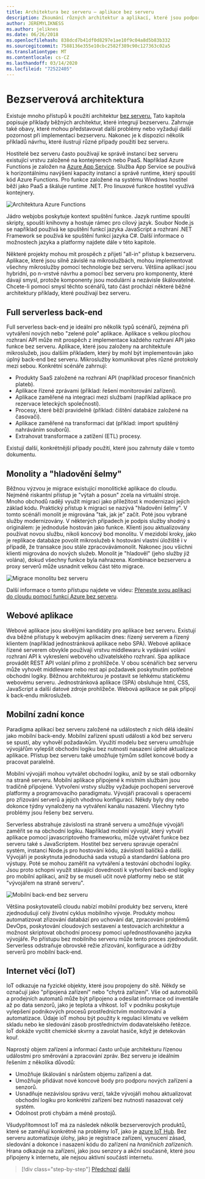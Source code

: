 ```yaml
---
title: Architektura bez serveru – aplikace bez serveru
description: Zkoumání různých architektur a aplikací, které jsou podporovány architekturami bez serveru, včetně webových aplikací, mobilních zařízení a IoT.
author: JEREMYLIKNESS
ms.author: jeliknes
ms.date: 06/26/2018
ms.openlocfilehash: 838dcd7b41df0d8297e1ae10f9c04a8d5b83b332
ms.sourcegitcommit: 7588136e355e10cbc2582f389c90c127363c02a5
ms.translationtype: MT
ms.contentlocale: cs-CZ
ms.lasthandoff: 03/14/2020
ms.locfileid: "72522405"
---
```

# <a name="serverless-architecture"></a>Bezserverová architektura

Existuje mnoho přístupů k použití architektur [bez serveru.](https://azure.com/serverless) Tato kapitola popisuje příklady běžných architektur, které integrují bezserveru. Zahrnuje také obavy, které mohou představovat další problémy nebo vyžadují další pozornost při implementaci bezserveru. Nakonec je k dispozici několik příkladů návrhu, které ilustrují různé případy použití bez serveru.

Hostitelé bez serveru často používají ke správě instancí bez serveru existující vrstvu založené na kontejnerech nebo PaaS. Například Azure Functions je založen na [Azure App Service](https://docs.microsoft.com/azure/app-service/). Služba App Service se používá k horizontálnímu navýšení kapacity instancí a správě runtime, který spouští kód Azure Functions. Pro funkce založené na systému Windows hostitel běží jako PaaS a škáluje runtime .NET. Pro linuxové funkce hostitel využívá kontejnery.

![Architektura Azure Functions](./media/azure-functions-architecture.png)

Jádro webjobs poskytuje kontext spuštění funkce. Jazyk runtime spouští skripty, spouští knihovny a hostuje rámec pro cílový jazyk. Soubor Node.js se například používá ke spuštění funkcí jazyka JavaScript a rozhraní .NET Framework se používá ke spuštění funkcí jazyka C#. Další informace o možnostech jazyka a platformy najdete dále v této kapitole.

Některé projekty mohou mít prospěch z přijetí "all-in" přístup k bezserveru. Aplikace, které jsou silně závislé na mikroslužbách, mohou implementovat všechny mikroslužby pomocí technologie bez serveru. Většina aplikací jsou hybridní, po n-vrstvé návrhu a pomocí bez serveru pro komponenty, které dávají smysl, protože komponenty jsou modulární a nezávisle škálovatelné. Chcete-li pomoci smysl těchto scénářů, tato část prochází některé běžné architektury příklady, které používají bez serveru.

## <a name="full-serverless-back-end"></a>Full serverless back-end

Full serverless back-end je ideální pro několik typů scénářů, zejména při vytváření nových nebo "zelené pole" aplikace. Aplikace s velkou plochou rozhraní API může mít prospěch z implementace každého rozhraní API jako funkce bez serveru. Aplikace, které jsou založeny na architektuře mikroslužeb, jsou dalším příkladem, který by mohl být implementován jako úplný back-end bez serveru. Mikroslužby komunikovat přes různé protokoly mezi sebou. Konkrétní scénáře zahrnují:

- Produkty SaaS založené na rozhraní API (například procesor finančních plateb).
- Aplikace řízené zprávami (příklad: řešení monitorování zařízení).
- Aplikace zaměřené na integraci mezi službami (například aplikace pro rezervace leteckých společností).
- Procesy, které běží pravidelně (příklad: čištění databáze založené na časovači).
- Aplikace zaměřené na transformaci dat (příklad: import spuštěný nahráváním souborů).
- Extrahovat transformace a zatížení (ETL) procesy.

Existují další, konkrétnější případy použití, které jsou zahrnuty dále v tomto dokumentu.

## <a name="monoliths-and-starving-the-beast"></a>Monolity a "hladovění šelmy"

Běžnou výzvou je migrace existující monolitické aplikace do cloudu. Nejméně riskantní přístup je "výtah a posun" zcela na virtuální stroje. Mnoho obchodů raději využít migraci jako příležitost k modernizaci jejich základ kódu. Praktický přístup k migraci se nazývá "hladovění šelmy". V tomto scénáři monolit je migrována "tak, jak je" začít. Poté jsou vybrané služby modernizovány. V některých případech je podpis služby shodný s originálem: je jednoduše hostován jako funkce. Klienti jsou aktualizovány používat novou službu, nikoli koncový bod monolitu. V mezidobí kroky, jako je replikace databáze povolit mikroslužeb k hostování vlastní úložiště i v případě, že transakce jsou stále zpracovávámonolit. Nakonec jsou všichni klienti migrována do nových služeb. Monolit je "hladověl" (jeho služby již volána), dokud všechny funkce byla nahrazena. Kombinace bezserveru a proxy serverů může usnadnit velkou část této migrace.

![Migrace monolitu bez serveru](./media/serverless-monolith-migration.png)

Další informace o tomto přístupu najdete ve videu: [Přeneste svou aplikaci do cloudu pomocí funkcí Azure bez serveru](https://channel9.msdn.com/Events/Connect/2017/E102).

## <a name="web-apps"></a>Webové aplikace

Webové aplikace jsou skvělými kandidáty pro aplikace bez serveru. Existují dva běžné přístupy k webovým aplikacím dnes: řízený serverem a řízený klientem (například jednostránková aplikace nebo SPA). Webové aplikace řízené serverem obvykle používají vrstvu middlewaru k vydávání volání rozhraní API k vykreslení webového uživatelského rozhraní. Spa aplikace provádět REST API volání přímo z prohlížeče. V obou scénářích bez serveru může vyhovět middleware nebo rest api požadavek poskytnutím potřebné obchodní logiky. Běžnou architekturou je postavit se lehkému statickému webovému serveru. Jednostránková aplikace (SPA) obsluhuje html, CSS, JavaScript a další datové zdroje prohlížeče. Webová aplikace se pak připojí k back-endu mikroslužeb.

## <a name="mobile-back-ends"></a>Mobilní zadní konce

Paradigma aplikací bez serveru založené na událostech z nich dělá ideální jako mobilní back-endy. Mobilní zařízení spustí události a kód bez serveru se spustí, aby vyhověl požadavkům. Využití modelu bez serveru umožňuje vývojářům vylepšit obchodní logiku bez nutnosti nasazení úplné aktualizace aplikace. Přístup bez serveru také umožňuje týmům sdílet koncové body a pracovat paralelně.

Mobilní vývojáři mohou vytvářet obchodní logiku, aniž by se stali odborníky na straně serveru. Mobilní aplikace připojené k místním službám jsou tradičně připojené. Vytvoření vrstvy služby vyžaduje pochopení serverové platformy a programovacího paradigmatu. Vývojáři pracovali s operacemi pro zřizování serverů a jejich vhodnou konfiguraci. Někdy byly dny nebo dokonce týdny vynaloženy na vytváření kanálu nasazení. Všechny tyto problémy jsou řešeny bez serveru.

Serverless abstrahuje závislosti na straně serveru a umožňuje vývojáři zaměřit se na obchodní logiku. Například mobilní vývojář, který vytváří aplikace pomocí javascriptového frameworku, může vytvářet funkce bez serveru také s JavaScriptem. Hostitel bez serveru spravuje operační systém, instanci Node.js pro hostování kódu, závislostí balíčků a další. Vývojáři je poskytnuta jednoduchá sada vstupů a standardní šablona pro výstupy. Poté se mohou zaměřit na vytváření a testování obchodní logiky. Jsou proto schopni využít stávající dovednosti k vytvoření back-end logiky pro mobilní aplikaci, aniž by se museli učit nové platformy nebo se stát "vývojářem na straně serveru".

![Mobilní back-end bez serveru](./media/serverless-mobile-backend.png)

Většina poskytovatelů cloudu nabízí mobilní produkty bez serveru, které zjednodušují celý životní cyklus mobilního vývoje. Produkty mohou automatizovat zřizování databází pro uchování dat, zpracování problémů DevOps, poskytování cloudových sestavení a testovacích architektur a možnost skriptovat obchodní procesy pomocí upřednostňovaného jazyka vývojáře. Po přístupu bez mobilního serveru může tento proces zjednodušit. Serverless odstraňuje obrovské režie zřizování, konfigurace a údržby serverů pro mobilní back-end.

## <a name="internet-of-things-iot"></a>Internet věcí (IoT)

IoT odkazuje na fyzické objekty, které jsou propojeny do sítě. Někdy se označují jako "připojená zařízení" nebo "chytrá zařízení". Vše od automobilů a prodejních automatů může být připojeno a odesílat informace od inventáře až po data senzorů, jako je teplota a vlhkost. IoT v podniku poskytuje vylepšení podnikových procesů prostřednictvím monitorování a automatizace. Údaje ioT mohou být použity k regulaci klimatu ve velkém skladu nebo ke sledování zásob prostřednictvím dodavatelského řetězce. IoT dokáže vycítit chemické skvrny a zavolat hasiče, když je detekován kouř.

Naprostý objem zařízení a informací často určuje architekturu řízenou událostmi pro směrování a zpracování zpráv. Bez serveru je ideálním řešením z několika důvodů:

- Umožňuje škálování s nárůstem objemu zařízení a dat.
- Umožňuje přidávat nové koncové body pro podporu nových zařízení a senzorů.
- Usnadňuje nezávislou správu verzí, takže vývojáři mohou aktualizovat obchodní logiku pro konkrétní zařízení bez nutnosti nasazovat celý systém.
- Odolnost proti chybám a méně prostojů.

Všudypřítomnost IoT má za následek několik bezserverových produktů, které se zaměřují konkrétně na problémy IoT, jako je [azure IoT Hub](https://docs.microsoft.com/azure/iot-hub). Bez serveru automatizuje úlohy, jako je registrace zařízení, vynucení zásad, sledování a dokonce i nasazení kódu do zařízení na *hraničních zařízeních*. Hrana odkazuje na zařízení, jako jsou senzory a akční současně, které jsou připojeny k internetu, ale nejsou aktivní součástí internetu.

>[!div class="step-by-step"]
>[Předchozí](architecture-approaches.md)
>[další](serverless-architecture-considerations.md)
